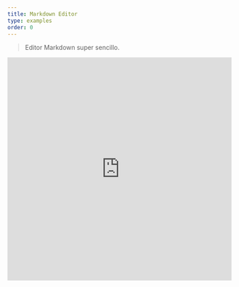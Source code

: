 ```yaml
---
title: Markdown Editor
type: examples
order: 0
---
```


> Editor Markdown super sencillo.

<iframe width="100%" height="500" src="https://jsfiddle.net/chrisvfritz/0dzvcf4d/embedded/result,html,js,css" allowfullscreen="allowfullscreen" frameborder="0"></iframe>
